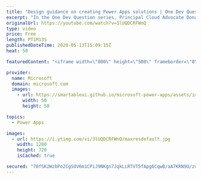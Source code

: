 ```yaml
---
title: "Design guidance on creating Power Apps solutions | One Dev Question: Dona Sarkar"
excerpt: "In the One Dev Question series, Principal Cloud Advocate Dona Sarkar gives some advice on creating Power App solutions.   For more information, visit: https://docs.microsoft.com/powerapps/maker/canvas-apps/get-started-test-drive/?WT.mc_id=onedevquestion-c9-donasa   Try Azure for free: https://aka.ms/TryAzure7"
originalUrl: https://youtube.com/watch?v=3lUQDCRFWnQ
type: video
price: Free
length: PT1M13S
publishedDateTime: 2020-05-13T15:09:15Z
heat: 50

featuredContent: "<iframe width=\"800\" height=\"500\" frameborder=\"0\" src=\"https://www.youtube.com/embed/3lUQDCRFWnQ\" allow=\"accelerometer; autoplay; encrypted-media; gyroscope; picture-in-picture\" allowfullscreen></iframe>"

provider:
  name: Microsoft
  domain: microsoft.com
  images:
    - url: https://smartableai.github.io/microsoft-power-apps/assets/images/organizations/microsoft.com-50x50.jpg
      width: 50
      height: 50

topics:
  - Power Apps

images:
  - url: https://i.ytimg.com/vi/3lUQDCRFWnQ/maxresdefault.jpg
    width: 1280
    height: 720
    isCached: true

secured: "70fSK2WzbPo2CgSOV6m1CPiJ9NKgn7JqkLLRTVT5fApg6CqwB/aA7KRN9U/zqfGN/ZhUb7UorUTrklpU1bj1b8ZGnSqjRJZLzQ9lk38maCD2Q7hyJ72spuwEoDC+fEQMenpdl/kao0e7yfKk09koGZWXESrBwp/1P1s1kmoDpQOJDH+QYaIuNgK+yqi3fut0CRY1jWFQUmINO2FfMTNuQxDzvvYz09lmtLluYFW3iRmUUR/pJLLA8lciu0fw2Oh1lNtSr6KMEWxTBqG8JayscihGdqXP7xxQ/3BCzIFyJd1M28sUqmNBx4LdoChmGF/RyDAaIvBuy1NqHkS6yDrPmrexD2jZpChNZRYPgkhKrL9g25zS3+1oi3KZjtrJCGDXnvqbBw4F44UFyLt/m15EAq2fKEF1byABrIKBPNu61OI=;QqbIkSToTh9e5mR/zs2YjA=="
---
```


